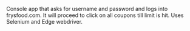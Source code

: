 Console app that asks for username and password and logs into frysfood.com.
It will proceed to click on all coupons till limit is hit.
Uses Selenium and Edge webdriver.